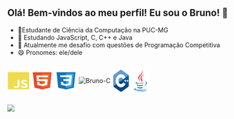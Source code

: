 ## Olá! Bem-vindos ao meu perfil! Eu sou o Bruno! 👋



- 🔭Estudante de Ciência da Computação na PUC-MG
- 🌱 Estudando JavaScript, C, C++ e Java
- 🤔 Atualmente me desafio com questões de Programação Competitiva
- 😄 Pronomes: ele/dele


<div style="display: inline_block"><br>
  <img align="center" alt="Bruno-Js" height="40" width="50" src="https://raw.githubusercontent.com/devicons/devicon/master/icons/javascript/javascript-plain.svg">
  <img align="center" alt="Bruno-HTML" height="40" width="50" src="https://raw.githubusercontent.com/devicons/devicon/master/icons/html5/html5-original.svg">
  <img align="center" alt="Bruno-CSS" height="40" width="50" src="https://raw.githubusercontent.com/devicons/devicon/master/icons/css3/css3-original.svg">
  <img align="center" alt="Bruno-C" height="50" width="40" src="https://cdn.worldvectorlogo.com/logos/c-1.svg"/>
  <img align="center" alt="Bruno-C++" height="50" width="40" src="https://raw.githubusercontent.com/devicons/devicon/master/icons/cplusplus/cplusplus-original.svg"/>
  <img align="center" alt="Bruno-Java" height="50" width="40" src="https://raw.githubusercontent.com/devicons/devicon/master/icons/java/java-original.svg"/>
</div>

##

<div>
   <a href="https:www.linkedin.com/in/bruno-mesquita-bicalho-359074166" target="_blank"><img src="https://img.shields.io/badge/-LinkedIn-%230077B5?style=for-the-badge&logo=linkedin&logoColor=white" target="_blank"></a> 
  
</div>

  

